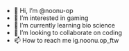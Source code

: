 - 👋 Hi, I’m @noonu-op
- 👀 I’m interested in gaming
- 🌱 I’m currently learning bio science
- 💞️ I’m looking to collaborate on coding
- 📫 How to reach me ig.noonu.op_ftw

<!---
noonu-op/noonu-op is a ✨ special ✨ repository because its `README.md` (this file) appears on your GitHub profile.
You can click the Preview link to take a look at your changes.
--->
